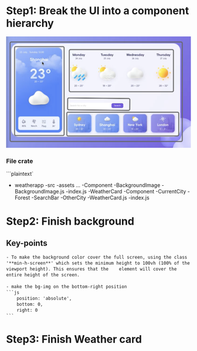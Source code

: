 # Step1: Break the UI into a component hierarchy 
![alt text](image.png)

### File crate
```plaintext`
- weatherapp
    -src
      -assets
        ...
      -Component
        -BackgroundImage
            -BackgroundImage.js
            -index.js
        -WeatherCard
            -Component
                -CurrentCity
                -Forest
                -SearchBar
                -OtherCity
            -WeatherCard.js
            -index.js
                
# Step2: Finish background  
## Key-points
    - To make the background color cover the full screen, using the class '**min-h-screen**' which sets the minimum height to 100vh (100% of the viewport height). This ensures that the    element will cover the entire height of the screen.
    
    - make the bg-img on the bottom-right position
    ```js
        position: 'absolute',
        bottom: 0,
        right: 0
    ```

# Step3: Finish Weather card  
    

